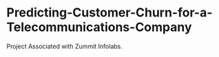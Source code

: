 # Predicting-Customer-Churn-for-a-Telecommunications-Company
Project Associated with Zummit Infolabs.
